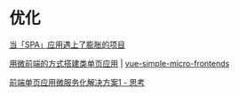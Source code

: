 # 优化
[当「SPA」应用遇上了膨胀的项目](https://juejin.im/post/5c18b5f15188252dcb31072a)

[用微前端的方式搭建类单页应用](https://tech.meituan.com/fe_tiny_spa.html) |
[vue-simple-micro-frontends](https://github.com/zh-rocco/vue-simple-micro-frontends)

[前端单页应用微服务化解决方案1 - 思考](https://juejin.im/post/5ba05700e51d450e6475de02)
